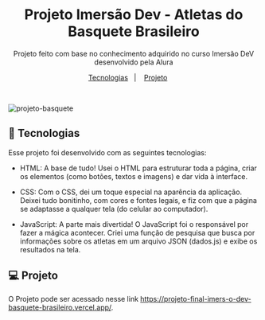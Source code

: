 <h1 align="center">Projeto Imersão Dev - Atletas do Basquete Brasileiro</h1>

<p align="center">
Projeto feito com base no conhecimento adquirido no curso Imersão DeV desenvolvido pela Alura
</p>

<p align="center">
  <a href="#-tecnologias">Tecnologias</a>&nbsp;&nbsp;&nbsp;|&nbsp;&nbsp;&nbsp;
  <a href="#-projeto">Projeto</a>&nbsp;&nbsp;&nbsp;&nbsp;&nbsp;&nbsp;
</p>

<br>

![projeto-basquete](https://github.com/user-attachments/assets/36c6aa48-df8e-453d-bee7-332ebc419dd5)


## 🚀 Tecnologias

Esse projeto foi desenvolvido com as seguintes tecnologias:

- HTML: A base de tudo! Usei o HTML para estruturar toda a página, criar os elementos (como botões, textos e imagens) e dar vida à interface.
  
- CSS: Com o CSS, dei um toque especial na aparência da aplicação. Deixei tudo bonitinho, com cores e fontes legais, e fiz com que a página se adaptasse a qualquer tela (do celular ao computador).
  
- JavaScript: A parte mais divertida! O JavaScript foi o responsável por fazer a mágica acontecer. Criei uma função de pesquisa que busca por informações sobre os atletas em um arquivo JSON (dados.js) e exibe os resultados na tela. 

## 💻 Projeto

O Projeto pode ser acessado nesse link https://projeto-final-imers-o-dev-basquete-brasileiro.vercel.app/.
